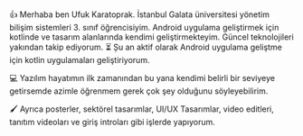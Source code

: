 👍 Merhaba ben Ufuk Karatoprak. İstanbul Galata üniversitesi yönetim bilişim sistemleri 3. sınıf öğrencisiyim.
Android uygulama geliştirmek için kotlinde ve tasarım alanlarında kendimi geliştirmekteyim. Güncel teknolojileri yakından takip ediyorum.
⏳ Șu an aktif olarak Android uygulama geliştme için kotlin uygulamaları geliştiriyorum.

💻 Yazılım hayatımın ilk zamanından bu yana kendimi belirli bir seviyeye getirsemde azimle öğrenmem gerek çok şey olduğunu söyleyebilirim.

🖌️ Ayrıca posterler, sektörel tasarımlar, UI/UX Tasarımlar, video editleri, tanıtım videoları ve giriş introları gibi işlerde yapıyorum.


<!--
**ufukkaratoprak/ufukkaratoprak** is a ✨ _special_ ✨ repository because its `README.md` (this file) appears on your GitHub profile.

Here are some ideas to get you started:

- 🔭 I’m currently working on ...
- 🌱 I’m currently learning ...
- 👯 I’m looking to collaborate on ...
- 🤔 I’m looking for help with ...
- 💬 Ask me about ...
- 📫 How to reach me: ...
- 😄 Pronouns: ...
- ⚡ Fun fact: ...
-->
